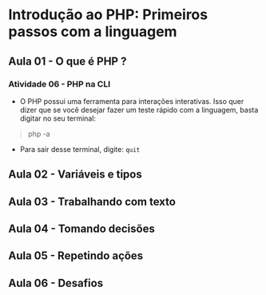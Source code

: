 # Introdução ao PHP: Primeiros passos com a linguagem

## Aula 01 - O que é PHP ?

### Atividade 06 - PHP na CLI

- O PHP possui uma ferramenta para interações interativas. Isso quer dizer que se você desejar fazer um teste rápido com a linguagem, basta digitar no seu terminal:

> php -a

- Para sair desse terminal, digite: `quit`

## Aula 02 - Variáveis e tipos

## Aula 03 - Trabalhando com texto

## Aula 04 - Tomando decisões

## Aula 05 - Repetindo ações

## Aula 06 - Desafios
